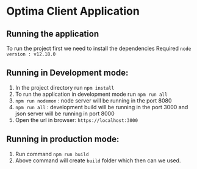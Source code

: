 # Optima Client Application
## Running the application
To run the project first we need to install the dependencies
Required `node version : v12.18.0` 
## Running in Development mode:
1. In the project directory run `npm install`
2. To run the application in development mode run `npm run all`
3. `npm run nodemon` : node server will be running in the port 8080
4. `npm run all` : development build will be running in the port 3000 and json server will be running in port 8000
5. Open the url in browser: `https://localhost:3000`

## Running in production mode:
1. Run command `npm run build`
2. Above command will create `build` folder which then can we used.

